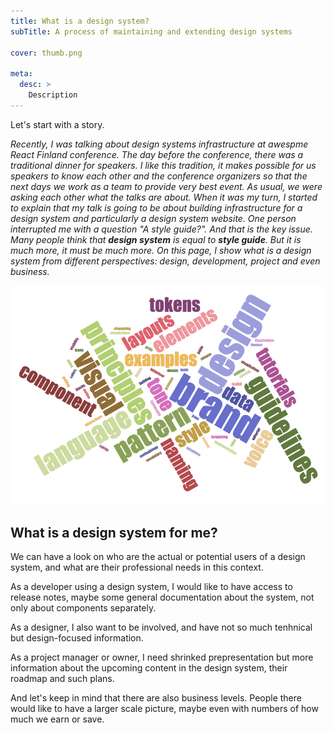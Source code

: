 ```yaml
---
title: What is a design system?
subTitle: A process of maintaining and extending design systems

cover: thumb.png

meta:
  desc: >
    Description
---
```


Let's start with a story.

<i>

Recently, I was talking about design systems infrastructure at awespme React Finland conference. The day before the
conference, there was a traditional dinner for speakers. I like this tradition, it makes possible for us speakers to
know each other and the conference organizers so that the next days we work as a team to provide very best event. As
usual, we were asking each other what the talks are about. When it was my turn, I started to explain that my talk is
going to be about building infrastructure for a design system and particularly a design system website. One person
interrupted me with a question "A style guide?". And that is the key issue. Many people think that **design system** is
equal to **style guide**. But it is much more, it must be much more. On this page, I show what is a design system from
different perspectives: design, development, project and even business.

</i>

![](thumb.png)


## What is a design system for me?

We can have a look on who are the actual or potential users of a design system, and what are their professional needs in
this context.

<comp-project-roles role="developer" side="left"></comp-project-roles>

As a developer using a design system, I would like to have access to release notes, maybe some general documentation
about the system, not only about components separately.
<div style="clear: both;"></div>

<comp-project-roles role="designer" side="right"></comp-project-roles>

As a designer, I also want to be involved, and have not so much tenhnical but design-focused information.
<div style="clear: both;"></div>


<comp-project-roles role="owner" side="left"></comp-project-roles>
As a project manager or owner, I need shrinked prepresentation but more information about the upcoming content in the
design system, their roadmap and such plans.
<div style="clear: both;"></div>


<comp-project-roles role="business" side="right"></comp-project-roles>
And let's keep in mind that there are also business levels. People there would like to have a larger scale picture,
maybe even with numbers of how much we earn or
save.
<div style="clear: both;"></div>

